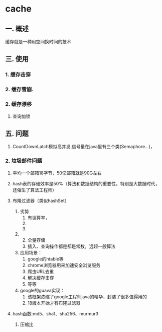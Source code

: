 # cache
## 一. 概述
缓存就是一种用空间换时间的技术
## 三. 使用
### 1. 缓存击穿
### 2. 缓存雪崩.
### 2. 缓存漂移
1. 查询加锁
## 五. 问题
1. CountDownLatch模拟高并发,信号量在java里有三个类(Semaphore...)，
### 2. 垃圾邮件问题
1. 平均一个邮箱18字节，50亿邮箱就是90G左右
2. hash表的存储效率是50%（算法和数据结构的重要性，特别是大数据时代，还催生了算法工程师）
3. 布隆过滤器（类似hashSet）
    1. 劣势
        1. 有误算率，
        2. 
        3. 
    2. 
        2. 全量存储
        3. 插入、查询操作都是都是常数，远超一般算法
    3. 应用场景：
        1. google的htable等
        1. chrome浏览器用来加速安全浏览服务
        3. 爬虫URL去重
        4. 解决缓存击穿
        5. 等等
    4. google的guava实现：
        1. 该框架浓缩了google工程师java的精华，封装了很多值得用的
        2. 18版本开始才有布隆过滤器

4. hash函数:md5、sha1、sha256、murmur3
    1. 压缩比


